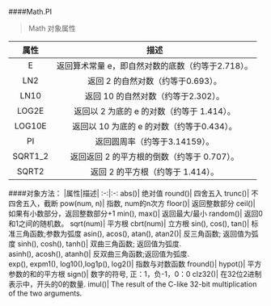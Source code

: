 ####Math.PI
>Math 对象属性  

属性|描述
:-:|:-:
E|	返回算术常量 e，即自然对数的底数（约等于2.718）。
LN2|	返回 2 的自然对数（约等于0.693）。
LN10|	返回 10 的自然对数（约等于2.302）。
LOG2E|	返回以 2 为底的 e 的对数（约等于 1.414）。
LOG10E|	返回以 10 为底的 e 的对数（约等于0.434）。
PI|	返回圆周率（约等于3.14159）。
SQRT1_2|	返回返回 2 的平方根的倒数（约等于 0.707）。
SQRT2|	返回 2 的平方根（约等于 1.414）。

####对象方法：
|属性|描述|
:-:|:-:
abs()|	绝对值
round()| 四舍五入
trunc()| 不四舍五入，截断
pow(num, n)| 指数, num的n次方 
floor()|	返回整数部分
ceil()| 如果有小数部分，返回整数部分+1
min(), max()|	返回最大/最小
random()|	返回0和1之间的随机数。
sqrt(num)| 平方根 
cbrt(num)| 立方根
sin(), cos(), tan()|	标准三角函数;参数为弧度
asin(), acos(), atan(), atan2()|	反三角函数; 返回值为弧度
sinh(), cosh(), tanh()|	双曲三角函数; 返回值为弧度.
asinh(), acosh(), atanh()|	反双曲三角函数;返回值为弧度.
exp(), expm1(), log10(),log1p(), log2()|	指数与对数函数
fround()| 
hypot()| 平方参数的和的平方根
sign()|	数字的符号, 正：1，负-1，0：0
clz32()|	在32位2进制表示中，开头的0的数量.
imul()|	The result of the C-like 32-bit multiplication of the two arguments.


